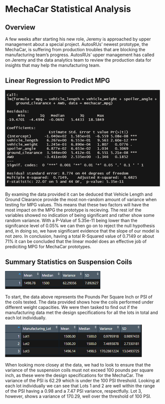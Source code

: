 # MechaCar Statistical Analysis
## Overview
A few weeks after starting his new role, Jeremy is approached by upper management about a special project. AutosRUs’ newest prototype, the MechaCar, is suffering from production troubles that are blocking the manufacturing team’s progress. AutosRUs’ upper management has called on Jeremy and the data analytics team to review the production data for insights that may help the manufacturing team.
## Linear Regression to Predict MPG

![](images/Deliverable_1.png)

  By examing the data provided it can be deduced that Vehicle Length and Ground Clearance provide the most non-random amount of variance when testing for MPG values. This means that these two factors will have the most impact on the MPG the prototype is recieving. The rest iof the variables showed no indication of being significant and rather show some random variance.
  With a P-Value of 5.35e-11 being lower than the signifcance level of 0.05% we can then go on to reject the null hypothesis and, in doing so, we have significant evidence that the slope of our model is not zero. 
  In conclusion, having a total R-Squared value of 0.7149 or about 71% it can be concluded that the linear model does an effective job of prediciting MPG for MechaCar prototypes. 
## Summary Statistics on Suspension Coils

![](images/total_summary.png)

To start, the data above represents the Pounds Per Square Inch or PSI of the coils tested. The data provided shows how the coils performed under different weight capacities. We were then tasked to find out if the manufacturing data met the design specifications for all the lots in total and each lot individually. 

![](images/Lot_Summary.png)

When looking more closey at the data, we had to look to ensure that the variance of the suspension coils must not exceed 100 pounds per square inch, as these were the design specifications for the MechaCar. The variance of the PSI is 62.29 which is under the 100 PSI threshold. Looking at each lot individually we can see that Lots 1 and 2 are well within the range of the PSI having a 0.98 and a 7.47 PSI variance, respectfully. Lot 3, however, shows a variance of 170.29, well over the threshold of 100 PSI. 
